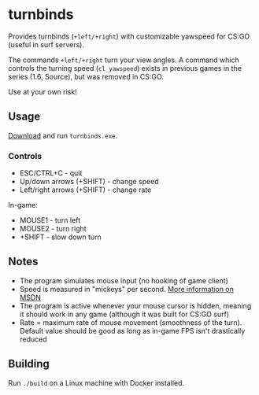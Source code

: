# turnbinds

Provides turnbinds (`+left/+right`) with customizable yawspeed for CS:GO (useful in surf servers).

The commands `+left/+right` turn your view angles. A command which controls the turning speed (`cl_yawspeed`) exists in previous games in the series (1.6, Source), but was removed in CS:GO.

Use at your own risk!

## Usage

[Download](https://github.com/t5mat/turnbinds/releases/latest/download/turnbinds.exe) and run `turnbinds.exe`.

### Controls

- ESC/CTRL+C - quit
- Up/down arrows (+SHIFT) - change speed
- Left/right arrows (+SHIFT) - change rate

In-game:

- MOUSE1 - turn left
- MOUSE2 - turn right
- +SHIFT - slow down turn

## Notes

- The program simulates mouse input (no hooking of game client)
- Speed is measured in "mickeys" per second. [More information on MSDN](https://docs.microsoft.com/en-us/windows/win32/api/winuser/nf-winuser-mouse_event)
- The program is active whenever your mouse cursor is hidden, meaning it should work in any game (although it was built for CS:GO surf)
- Rate = maximum rate of mouse movement (smoothness of the turn). Default value should be good as long as in-game FPS isn't drastically reduced

## Building

Run `./build` on a Linux machine with Docker installed.
